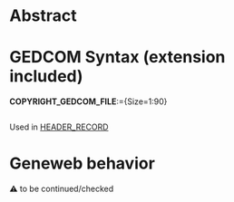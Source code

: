 ﻿# Abstract

# GEDCOM Syntax (extension included)

**COPYRIGHT_GEDCOM_FILE**:={Size=1:90}
<pre>
</pre>
Used in <a href=Ged.HEADER_RECORD.md>HEADER_RECORD</a><br />

# Geneweb behavior


:warning: to be continued/checked

